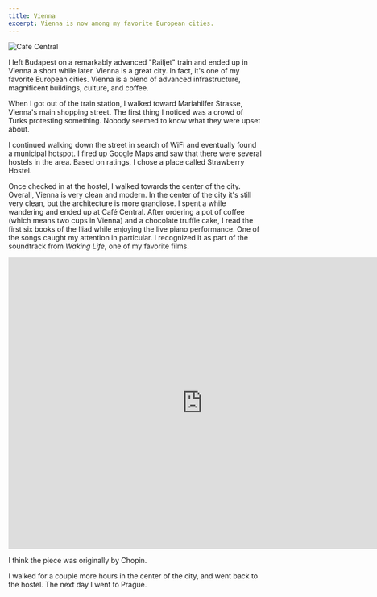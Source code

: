 ```yaml
---
title: Vienna
excerpt: Vienna is now among my favorite European cities.
---
```


![Cafe
Central](https://lh6.googleusercontent.com/-EGtDAD2LJKU/TjGNN73ZlMI/AAAAAAAAb24/wGzvbx5nCYg/s1000/img_3562.jpg)

I left Budapest on a remarkably advanced "Railjet" train and ended up in
Vienna a short while later. Vienna is a great city. In fact, it's one of
my favorite European cities. Vienna is a blend of advanced
infrastructure, magnificent buildings, culture, and coffee.

When I got out of the train station, I walked toward Mariahilfer
Strasse, Vienna's main shopping street. The first thing I noticed was a
crowd of Turks protesting something. Nobody seemed to know what they
were upset about.

I continued walking down the street in search of WiFi and eventually
found a municipal hotspot. I fired up Google Maps and saw that there
were several hostels in the area. Based on ratings, I chose a place
called Strawberry Hostel.

Once checked in at the hostel, I walked towards the center of the city.
Overall, Vienna is very clean and modern. In the center of the city it's
still very clean, but the architecture is more grandiose. I spent a
while wandering and ended up at Café Central. After ordering a pot of
coffee (which means two cups in Vienna) and a chocolate truffle cake, I
read the first six books of the Iliad while enjoying the live piano
performance. One of the songs caught my attention in particular. I
recognized it as part of the soundtrack from *Waking Life*, one of my
favorite films.

<iframe width="770" height="578" src="http://www.youtube.com/embed/N3UJveRHygI" frameborder="0" allowfullscreen></iframe>

I think the piece was originally by Chopin.

I walked for a couple more hours in the center of the city, and went
back to the hostel. The next day I went to Prague.
